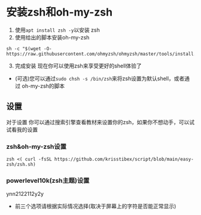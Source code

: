 # 安装zsh和oh-my-zsh
1. 使用`apt install zsh -y`以安装 zsh
2. 使用给出的脚本安装oh-my-zsh
```
sh -c "$(wget -O- https://raw.githubusercontent.com/ohmyzsh/ohmyzsh/master/tools/install.sh)"
```
3. 完成安装 现在你可以使用zsh来享受更好的shell体验了
- (可选)您可以通过`sudo chsh -s /bin/zsh`来将zsh设置为默认shell，或者通过 oh-my-zsh的脚本

## 设置
对于设置 你可以通过搜索引擎查看教材来设置你的zsh，如果你不想动手，可以试试看我的设置
### zsh&oh-my-zsh设置
```
zsh <( curl -fsSL https://github.com/krisstibex/script/blob/main/easy-zsh/zsh.sh)
```
### powerlevel10k(zsh主题)设置
ynn2122112y2y
- 前三个选项请根据实际情况选择(取决于屏幕上的字符是否能正常显示)
